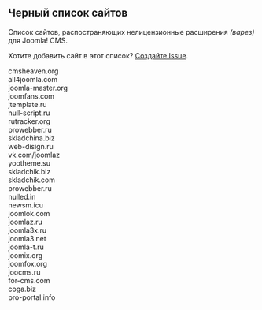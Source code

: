 ## Черный список сайтов
Список сайтов, распостраняющих нелицензионные расширения *(варез)* для Joomla! CMS.

Хотите добавить сайт в этот список? [Создайте Issue](https://github.com/RUJL/rujl.github.io/issues/new?template=blacklist.md).

cmsheaven.org  
all4joomla.com  
joomla-master.org  
joomfans.com  
jtemplate.ru  
null-script.ru  
rutracker.org  
prowebber.ru  
skladchina.biz  
web-disign.ru  
vk.com/joomlaz  
yootheme.su  
skladchik.biz  
skladchik.com  
prowebber.ru  
nulled.in  
newsm.icu  
joomlok.com  
joomlaz.ru  
joomla3x.ru  
joomla3.net  
joomla-t.ru  
joomix.org  
joomfox.org  
joocms.ru  
for-cms.com  
coga.biz  
pro-portal.info